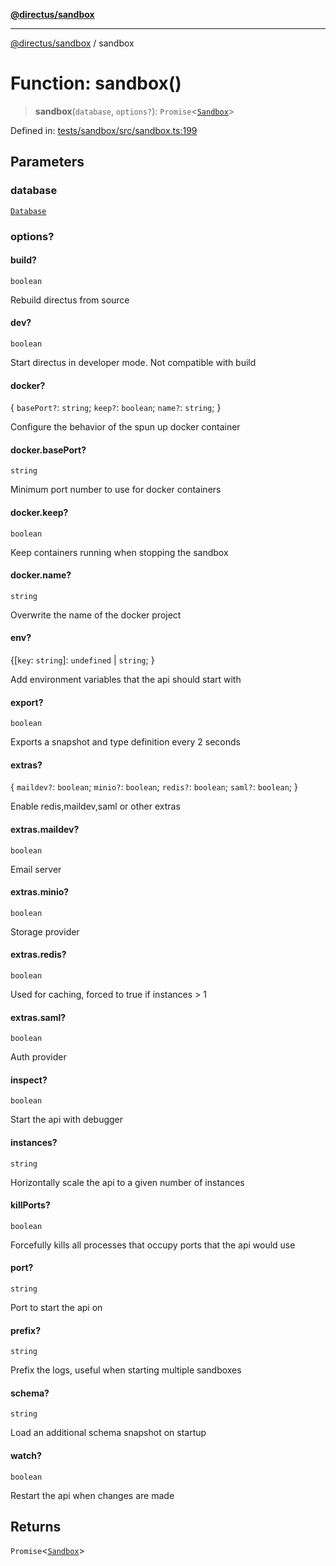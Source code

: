 [**@directus/sandbox**](../README.md)

---

[@directus/sandbox](../globals.md) / sandbox

# Function: sandbox()

> **sandbox**(`database`, `options?`): `Promise`\<[`Sandbox`](../type-aliases/Sandbox.md)\>

Defined in:
[tests/sandbox/src/sandbox.ts:199](https://github.com/directus/directus/blob/be7bd2f6c7ad4fe1677be3eefcabacd0f25edd47/tests/sandbox/src/sandbox.ts#L199)

## Parameters

### database

[`Database`](../type-aliases/Database.md)

### options?

#### build?

`boolean`

Rebuild directus from source

#### dev?

`boolean`

Start directus in developer mode. Not compatible with build

#### docker?

\{ `basePort?`: `string`; `keep?`: `boolean`; `name?`: `string`; \}

Configure the behavior of the spun up docker container

#### docker.basePort?

`string`

Minimum port number to use for docker containers

#### docker.keep?

`boolean`

Keep containers running when stopping the sandbox

#### docker.name?

`string`

Overwrite the name of the docker project

#### env?

\{\[`key`: `string`\]: `undefined` \| `string`; \}

Add environment variables that the api should start with

#### export?

`boolean`

Exports a snapshot and type definition every 2 seconds

#### extras?

\{ `maildev?`: `boolean`; `minio?`: `boolean`; `redis?`: `boolean`; `saml?`: `boolean`; \}

Enable redis,maildev,saml or other extras

#### extras.maildev?

`boolean`

Email server

#### extras.minio?

`boolean`

Storage provider

#### extras.redis?

`boolean`

Used for caching, forced to true if instances > 1

#### extras.saml?

`boolean`

Auth provider

#### inspect?

`boolean`

Start the api with debugger

#### instances?

`string`

Horizontally scale the api to a given number of instances

#### killPorts?

`boolean`

Forcefully kills all processes that occupy ports that the api would use

#### port?

`string`

Port to start the api on

#### prefix?

`string`

Prefix the logs, useful when starting multiple sandboxes

#### schema?

`string`

Load an additional schema snapshot on startup

#### watch?

`boolean`

Restart the api when changes are made

## Returns

`Promise`\<[`Sandbox`](../type-aliases/Sandbox.md)\>
